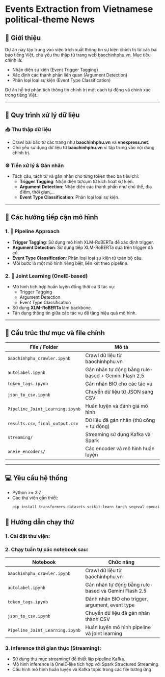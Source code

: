# Events Extraction from Vietnamese political-theme News

## 📰 Giới thiệu

Dự án này tập trung vào việc trích xuất thông tin sự kiện chính trị từ các bài báo tiếng Việt, chủ yếu thu thập từ trang web [baochinhphu.vn](https://baochinhphu.vn). Mục tiêu chính là:

- Nhận diện sự kiện (Event Trigger Tagging)  
- Xác định các thành phần liên quan (Argument Detection)  
- Phân loại loại sự kiện (Event Type Classification)  

Dự án hỗ trợ phân tích thông tin chính trị một cách tự động và chính xác trong tiếng Việt.

---

## 🔄 Quy trình xử lý dữ liệu

### 📥 Thu thập dữ liệu
- Crawl bài báo từ các trang như **baochinhphu.vn** và **vnexpress.net**.
- Chủ yếu sử dụng dữ liệu từ **baochinhphu.vn** vì tập trung vào nội dung chính trị.

### ⚙️ Tiền xử lý & Gán nhãn
- Tách câu, tách từ và gán nhãn cho từng token theo ba tiêu chí:
  - **Trigger Tagging**: Nhận diện từ/cụm từ kích hoạt sự kiện.
  - **Argument Detection**: Nhận diện các thành phần như chủ thể, địa điểm, thời gian,...
  - **Event Type Classification**: Phân loại loại sự kiện.

---

## 🧠 Các hướng tiếp cận mô hình

### 1. 📍 Pipeline Approach
- **Trigger Tagging**: Sử dụng mô hình XLM-RoBERTa để xác định trigger.
- **Argument Detection**: Sử dụng tiếp XLM-RoBERTa dựa trên trigger đã có.
- **Event Type Classification**: Phân loại loại sự kiện từ toàn bộ câu.
- Mỗi bước là một mô hình riêng biệt, liên kết theo pipeline.

### 2. 🔗 Joint Learning (OneIE-based)
- Mô hình tích hợp huấn luyện đồng thời cả 3 tác vụ:
  - Trigger Tagging
  - Argument Detection
  - Event Type Classification
- Sử dụng **XLM-RoBERTa** làm backbone.
- Tận dụng thông tin giữa các tác vụ để tăng hiệu quả mô hình.

---

## 📁 Cấu trúc thư mục và file chính

| File / Folder                  | Mô tả |
|-------------------------------|-------|
| `baochinhphu_crawler.ipynb`   | Crawl dữ liệu từ baochinhphu.vn |
| `autolabel.ipynb`             | Gán nhãn tự động bằng rule-based + Gemini Flash 2.5 |
| `token_tags.ipynb`            | Gán nhãn BIO cho các tác vụ |
| `json_to_csv.ipynb`           | Chuyển dữ liệu từ JSON sang CSV |
| `Pipeline_Joint_Learning.ipynb` | Huấn luyện và đánh giá mô hình |
| `results.csv`, `final_output.csv` | Dữ liệu đã gán nhãn (thủ công + tự động) |
| `streaming/`                  | Streaming sử dụng Kafka và Spark |
| `oneie_encoders/`             | Các encoder và mô hình huấn luyện |

---

## 💻 Yêu cầu hệ thống

- Python >= 3.7  
- Các thư viện cần thiết:
  ```bash
  pip install transformers datasets scikit-learn torch seqeval openai pandas kafka-python pyspark

## 🚀 Hướng dẫn chạy thử
### 1. Cài đặt thư viện:

### 2. Chạy tuần tự các notebook sau:
| Notebook                        | Chức năng                                            |
| ------------------------------- | ---------------------------------------------------- |
| `baochinhphu_crawler.ipynb`     | Crawl dữ liệu từ baochinhphu.vn                      |
| `autolabel.ipynb`               | Gán nhãn tự động bằng rule-based và Gemini Flash 2.5 |
| `token_tags.ipynb`              | Đánh nhãn BIO cho trigger, argument, event type      |
| `json_to_csv.ipynb`             | Chuyển dữ liệu đã gán nhãn thành CSV                 |
| `Pipeline_Joint_Learning.ipynb` | Huấn luyện mô hình pipeline và joint learning        |

### 3. Inference thời gian thực (Streaming):
- Sử dụng thư mục streaming/ để thiết lập pipeline Kafka.
- Mô hình inference là OneIE-like tích hợp với Spark Structured Streaming.
- Cấu hình mô hình huấn luyện và Kafka topic trong các file tương ứng.
